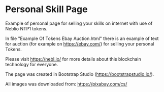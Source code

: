 # Personal Skill Page

Example of personal page for selling your skills on internet with use of Neblio NTP1 tokens.

In file "Example Of Tokens Ebay Auction.html" there is an example of text for auction (for example on https://ebay.com/) for selling your personal Tokens.

Please visit https://nebl.io/ for more details about this blockchain technology for everyone. 

The page was created in Bootstrap Studio (https://bootstrapstudio.io/).

All images was downloaded from: https://pixabay.com/cs/
